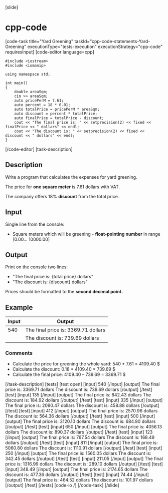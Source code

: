 [slide]
# cpp-code

[code-task title="Yard Greening" taskId="cpp-code-statements-Yard-Greening" executionType="tests-execution" executionStrategy="cpp-code" requiresInput]
[code-editor language=cpp]
```
#include <iostream>
#include <iomanip>

using namespace std;

int main()
{
    double areaSqm;
    cin >> areaSqm;
    auto pricePerM = 7.61;
    auto percent = 18 * 0.01;
    auto totalPrice = pricePerM * areaSqm;
    auto discount = percent * totalPrice;
    auto finalPrice = totalPrice - discount;
    cout << "The final price is: " << setprecision(2) << fixed << finalPrice << " dollars" << endl;
    cout << "The discount is: " << setprecision(2) << fixed << discount << " dollars" << endl;
}
```
[/code-editor]
[task-description]
## Description

Write a program that calculates the expenses for yard greening. 

The price for **one square meter** is 7.61 dollars with VAT. 

The company offers 18% **discount** from the total price.

## Input

Single line from the console:

- Square meters which will be greening - **float-pointing number** in range [0.00… 10000.00]

## Output

Print on the console two lines:   
- "The final price is: \{total price\} dollars"
- "The discount is: \{discount\} dollars"

Prices should be formatted to the **second decimal point.**

## Example
| Input |  Output |
| --- | --- |
| 540 | The final price is: 3369.71 dollars |
|  | The discount is: 739.69 dollars |

### Comments
- Calculate the price for greening the whole yard: 540 \* 7.61 = 4109.40 $
- Calculate the discount: 0.18 \* 4109.40 = 739.69 $
- Calculate the final price: 4109.40 – 739.69 = 3369.71 $

[/task-description]
[tests]
[test open]
[input]
540
[/input]
[output]
The final price is: 3369.71 dollars
The discount is: 739.69 dollars
[/output]
[/test]
[test]
[input]
135
[/input]
[output]
The final price is: 842.43 dollars
The discount is: 184.92 dollars
[/output]
[/test]
[test]
[input]
335
[/input]
[output]
The final price is: 2090.47 dollars
The discount is: 458.88 dollars
[/output]
[/test]
[test]
[input]
412
[/input]
[output]
The final price is: 2570.96 dollars
The discount is: 564.36 dollars
[/output]
[/test]
[test]
[input]
500
[/input]
[output]
The final price is: 3120.10 dollars
The discount is: 684.90 dollars
[/output]
[/test]
[test]
[input]
650
[/input]
[output]
The final price is: 4056.13 dollars
The discount is: 890.37 dollars
[/output]
[/test]
[test]
[input]
123
[/input]
[output]
The final price is: 767.54 dollars
The discount is: 168.49 dollars
[/output]
[/test]
[test]
[input]
811
[/input]
[output]
The final price is: 5060.80 dollars
The discount is: 1110.91 dollars
[/output]
[/test]
[test]
[input]
250
[/input]
[output]
The final price is: 1560.05 dollars
The discount is: 342.45 dollars
[/output]
[/test]
[test]
[input]
211.05
[/input]
[output]
The final price is: 1316.99 dollars
The discount is: 289.10 dollars
[/output]
[/test]
[test]
[input]
348.49
[/input]
[output]
The final price is: 2174.65 dollars
The discount is: 477.36 dollars
[/output]
[/test]
[test]
[input]
74.44
[/input]
[output]
The final price is: 464.52 dollars
The discount is: 101.97 dollars
[/output]
[/test]
[/tests]
[code-io /]
[/code-task]
[/slide]
